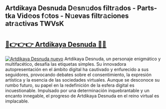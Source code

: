## Artdikaya Desnuda D𝚎sn𝚞dos filtr𝚊dos - Parts-tka Vid𝚎os f𝚘tos - N𝚞evas filtr𝚊ciones atr𝚊ctivas TWVsK

# <h2><a href="http://mb287f.tromn.icu/?c=Artdikaya+Desnuda">🔗👉👉👉 Artdikaya Desnuda 🔗🔗</a></h2>

[![Artdikaya Desnuda nuevo](https://i.imgur.com/pEAQMta.gif)](http://mb287f.tromn.icu/?c=Artdikaya+Desnuda)
Artdikaya Desnuda, un personaje enigmático y multifacético, desafía las etiquetas simples. Su innovadora autopresentación en el ámbito digital ha cautivado y enfurecido a sus seguidores, provocando debates sobre el consentimiento, la expresión artística y la esencia de las sociedades virtuales. Aunque se desconoce su rumbo futuro, su papel en la redefinición de la esfera digital es incuestionable. Impulsado por una determinación inquebrantable y un encanto innegable, el progreso de Artdikaya Desnuda en el reino virtual es implacable.
